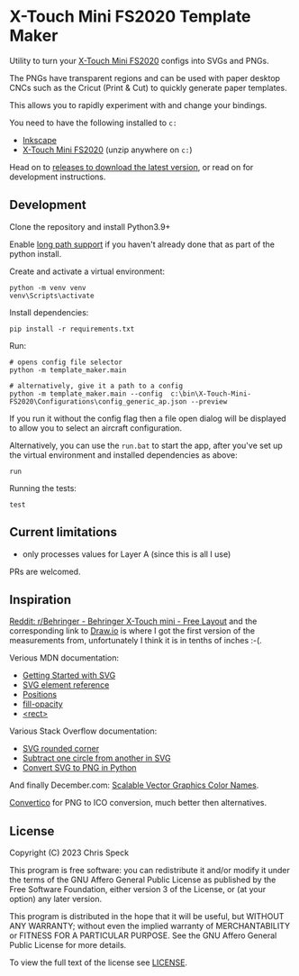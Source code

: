 # X-Touch Mini FS2020 Template Maker

Utility to turn your [X-Touch Mini FS2020](https://github.com/maartentamboer/X-Touch-Mini-FS2020) configs into SVGs and PNGs.

The PNGs have transparent regions and can be used with paper desktop CNCs such as the Cricut (Print & Cut) to quickly generate paper templates.

This allows you to rapidly experiment with and change your bindings.

You need to have the following installed to `c:`

- [Inkscape](https://inkscape.org/)
- [X-Touch Mini FS2020](https://github.com/maartentamboer/X-Touch-Mini-FS2020) (unzip anywhere on `c:`)

Head on to [releases to download the latest version](https://github.com/cgspeck/X-Touch-Mini-FS2020-TemplateMaker/releases), or read on for development instructions.

## Development

Clone the repository and install Python3.9+

Enable [long path support](https://www.thewindowsclub.com/how-to-enable-or-disable-win32-long-paths-in-windows-11-10) if you haven't already done that as part of the python install.

Create and activate a virtual environment:

```
python -m venv venv
venv\Scripts\activate
```

Install dependencies:

```
pip install -r requirements.txt
```

Run:

```
# opens config file selector
python -m template_maker.main

# alternatively, give it a path to a config
python -m template_maker.main --config  c:\bin\X-Touch-Mini-FS2020\Configurations\config_generic_ap.json --preview
```

If you run it without the config flag then a file open dialog will be displayed to allow you to select an aircraft configuration.

Alternatively, you can use the `run.bat` to start the app, after you've set up the virtual environment and installed dependencies as above:

```
run
```

Running the tests:

```
test
```

## Current limitations

- only processes values for Layer A (since this is all I use)

PRs are welcomed.

## Inspiration

[Reddit: r/Behringer - Behringer X-Touch mini - Free Layout](https://www.reddit.com/r/Behringer/comments/k0xeeg/behringer_xtouch_mini_free_layout/) and the corresponding link to [Draw.io](https://viewer.diagrams.net/index.html?highlight=0000ff&edit=_blank&nav=1&title=Behringer%20X-Touch%20mini.drawio#R3Zpbb9owGIZ%2FDZe1fD7clnZM09ZNYlO33mXEkEgBszQdtL9%2BDjjNETXVqOokXJC8tmP7yYf9vSgTMl3vZ2mwjb6YUCcTDMP9hFxNMEZKQPuVK49OQZgdlVUah04rhXn8pJ3oGq4e4lDf1ypmxiRZvK2LC7PZ6EVW04I0Nbt6taVJ6r1ug5VuCfNFkLTV2zjMomIaXJUFH3W8ilzXEotjwTooKruZ3EdBaHYViVxPyDQ1JjuerfdTneT0Ci7Hdh9OlD4PLNWbrE%2BD1cWaLJfbH78%2FmdtfPxdJ%2FP3z9YW7y98geXATdoPNHgsCqXnYhDq%2FCZqQy10UZ3q%2BDRZ56c4%2BdKtF2Tpxxcs4SaYmMemhLbk8fKzeHmzRs04zva9IbvAzbdY6Sx9tlaKUO5AulIh017vKc8FCAYapej6OVaLKE6IQASZIWYW7aHGRsnruuYRpTxzPbrZ35ubP1d18821GvqqnCM9ubvdnZ3sCWAfW0wwFA4LVMapSqpGkEkDcwY8ICKCQ%2Fw%2BtMyDpy9DsXeyvX78MLLjfHpeEZbzPITejc3o4ct1sMrf0EFVcuw5PMX5N6BKKQZ06pe3gVRLQYnWsAs918ka4yRhx25UQQATLw1P2cozwKaeexnoxjHHxZpL7yhuPkbeA0lfeo9w7JYG%2B8uZj5K2Yr7kKHeV%2BiaDwdcNkPTbM17nDkiVSb%2BsWMWWA16gyiYCgLbBUAFysnDWbwyzYNyN7dt%2F9nmQ5l%2F6Q7ZF0%2BEqWWI5Q%2BRu0Pcyir2ipgl6j7ZG6%2BYqWI%2BwvVzZcroJQf7n2SH195SqZx3mBGC5XVfwn7CPXHtbBV64IQbt3VQ5%2Fl1s%2BYMPQkXz5lNfyATsGm3z5y3XAfqGZeXnFdcBmoZl5ecV1wE6hmXl5xXXATqGZeXnFdcBO4YXMyyfMYsDbGCJEANQwZar9F%2Fj7gB3wPtYF1qugPftedoJlk%2Fk52GJGAa37BcogkLzFFiEgEWqzxVwAgc7w9lknXDlgw4AIlUCJ%2BoqArc8lLbiYAF7MrAa3or%2BCrb0s38g8lFVebCXX%2FwA%3D) is where I got the first version of the measurements from, unfortunately I think it is in tenths of inches :-(.

Verious MDN documentation:

- [Getting Started with SVG](https://developer.mozilla.org/en-US/docs/Web/SVG)
- [SVG element reference](https://developer.mozilla.org/en-US/docs/Web/SVG/Element)
- [Positions](https://developer.mozilla.org/en-US/docs/Web/SVG/Tutorial/Positions)
- [fill-opacity](https://developer.mozilla.org/en-US/docs/Web/SVG/Attribute/fill-opacity)
- [&lt;rect&gt;](https://developer.mozilla.org/en-US/docs/Web/SVG/Element/rect)

Various Stack Overflow documentation:

- [SVG rounded corner](https://stackoverflow.com/questions/10177985/svg-rounded-corner)
- [Subtract one circle from another in SVG](https://stackoverflow.com/questions/22579508/subtract-one-circle-from-another-in-svg)
- [Convert SVG to PNG in Python](https://stackoverflow.com/questions/6589358/convert-svg-to-png-in-python)

And finally December.com: [Scalable Vector Graphics Color Names](https://www.december.com/html/spec/colorsvg.html).

[Convertico](https://convertico.com/) for PNG to ICO conversion, much better then alternatives.

## License

Copyright (C) 2023 Chris Speck

This program is free software: you can redistribute it and/or modify
it under the terms of the GNU Affero General Public License as published
by the Free Software Foundation, either version 3 of the License, or
(at your option) any later version.

This program is distributed in the hope that it will be useful,
but WITHOUT ANY WARRANTY; without even the implied warranty of
MERCHANTABILITY or FITNESS FOR A PARTICULAR PURPOSE. See the
GNU Affero General Public License for more details.

To view the full text of the license see [LICENSE](./LICENSE).
